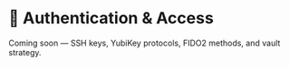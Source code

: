# 🔑 Authentication & Access

Coming soon — SSH keys, YubiKey protocols, FIDO2 methods, and vault strategy.
